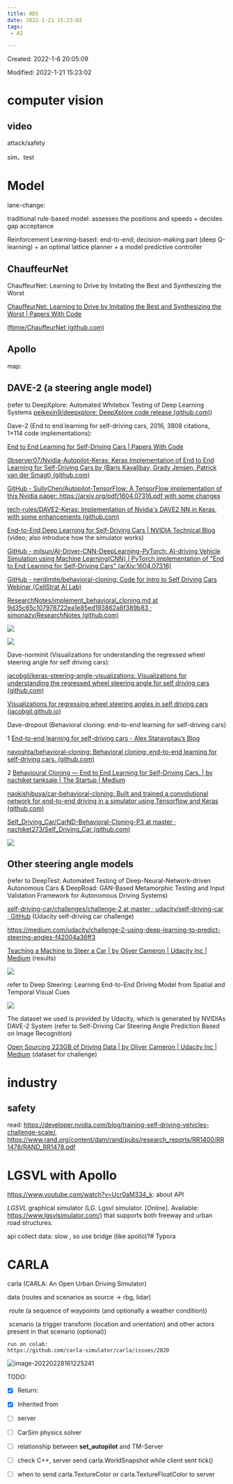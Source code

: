 ```yaml
---
title: ADS
date: 2022-1-21 15:23:02
tags:
 - AI

---
```


Created: 2022-1-6 20:05:09

Modified: 2022-1-21 15:23:02

<!--more-->

# computer vision

## video

attack/safety

sim、test

# Model

lane-change: 

traditional rule-based model: assesses the positions and speeds + decides gap acceptance

Reinforcement Learning-based: end-to-end; decision-making part (deep Q-learning) +  an optimal lattice planner + a model predictive controller

## ChauffeurNet

ChauffeurNet: Learning to Drive by Imitating the Best and Synthesizing the Worst

[ChauffeurNet: Learning to Drive by Imitating the Best and Synthesizing the Worst | Papers With Code](https://paperswithcode.com/paper/chauffeurnet-learning-to-drive-by-imitating)

[Iftimie/ChauffeurNet (github.com)](https://github.com/Iftimie/ChauffeurNet)

## Apollo

map:

## DAVE-2 (a steering angle model)

(refer to DeepXplore: Automated Whitebox Testing of Deep Learning Systems [peikexin9/deepxplore: DeepXplore code release (github.com)](https://github.com/peikexin9/deepxplore))

Dave-2 (End to end learning for self-driving cars, 2016, 3808 citations, 1+114 code implementations):

[End to End Learning for Self-Driving Cars | Papers With Code](https://paperswithcode.com/paper/end-to-end-learning-for-self-driving-cars)

[0bserver07/Nvidia-Autopilot-Keras: Keras Implementation of End to End Learning for Self-Driving Cars by (Baris Kayalibay, Grady Jensen, Patrick van der Smagt) (github.com)](https://github.com/0bserver07/Nvidia-Autopilot-Keras)

[GitHub - SullyChen/Autopilot-TensorFlow: A TensorFlow implementation of this Nvidia paper: https://arxiv.org/pdf/1604.07316.pdf with some changes](https://github.com/SullyChen/Autopilot-TensorFlow)

[tech-rules/DAVE2-Keras: Implementation of Nvidia's DAVE2 NN in Keras, with some enhancements (github.com)](https://github.com/tech-rules/DAVE2-Keras)

[End-to-End Deep Learning for Self-Driving Cars | NVIDIA Technical Blog](https://developer.nvidia.com/blog/deep-learning-self-driving-cars/) (video; also introduce how the simulator works)

[GitHub - milsun/AI-Driver-CNN-DeepLearning-PyTorch: AI-driving Vehicle Simulation using Machine Learning(CNN) | PyTorch implementation of &quot;End to End Learning for Self-Driving Cars&quot; (arXiv:1604.07316)](https://github.com/milsun/AI-Driver-CNN-DeepLearning-PyTorch)

[GitHub - nerdimite/behavioral-cloning: Code for Intro to Self Driving Cars Webinar (CellStrat AI Lab)](https://github.com/nerdimite/behavioral-cloning)

[ResearchNotes/implement_behavioral_cloning.md at 9d35c65c107978722ea1e85ed193862a6f389b83 · simonazy/ResearchNotes (github.com)](https://github.com/simonazy/ResearchNotes/blob/9d35c65c107978722ea1e85ed193862a6f389b83/CARLA/implement_behavioral_cloning.md)

![](ADS_Pic/2022-11-22-01-59-13-image.png)

![](ADS_Pic/2022-11-22-02-18-43-image.png)

Dave-norminit (Visualizations for understanding the regressed wheel steering angle for self driving cars):

[jacobgil/keras-steering-angle-visualizations: Visualizations for understanding the regressed wheel steering angle for self driving cars (github.com)](https://github.com/jacobgil/keras-steering-angle-visualizations)

[Visualizations for regressing wheel steering angles in self driving cars (jacobgil.github.io)](https://jacobgil.github.io/deeplearning/vehicle-steering-angle-visualizations)

Dave-dropout (Behavioral cloning: end-to-end learning for self-driving cars)

1 [End-to-end learning for self-driving cars - Alex Staravoitau’s Blog](https://navoshta.com/end-to-end-deep-learning/)

[navoshta/behavioral-cloning: Behavioral cloning: end-to-end learning for self-driving cars. (github.com)](https://github.com/navoshta/behavioral-cloning)

2 [Behavioural Cloning — End to End Learning for Self-Driving Cars. | by nachiket tanksale | The Startup | Medium](https://medium.com/swlh/behavioural-cloning-end-to-end-learning-for-self-driving-cars-50b959708e59)

[naokishibuya/car-behavioral-cloning: Built and trained a convolutional network for end-to-end driving in a simulator using Tensorflow and Keras (github.com)](https://github.com/naokishibuya/car-behavioral-cloning)

[Self_Driving_Car/CarND-Behavioral-Cloning-P3 at master · nachiket273/Self_Driving_Car (github.com)](https://github.com/nachiket273/Self_Driving_Car/tree/master/CarND-Behavioral-Cloning-P3)

![](ADS_Pic/2022-11-22-02-22-24-image.png)

## Other steering angle models

(refer to DeepTest: Automated Testing of Deep-Neural-Network-driven Autonomous Cars & DeepRoad: GAN-Based Metamorphic Testing and Input Validation Framework for Autonomous Driving Systems)

[self-driving-car/challenges/challenge-2 at master · udacity/self-driving-car · GitHub](https://github.com/udacity/self-driving-car/tree/master/challenges/challenge-2) (Udacity self-driving car challenge)

https://medium.com/udacity/challenge-2-using-deep-learning-to-predict-steering-angles-f42004a36ff3

[Teaching a Machine to Steer a Car | by Oliver Cameron | Udacity Inc | Medium](https://medium.com/udacity/teaching-a-machine-to-steer-a-car-d73217f2492c) (results)

![](ADS_Pic/2022-11-22-01-36-56-image.png)

refer to Deep Steering: Learning End-to-End Driving Model from Spatial and Temporal Visual Cues

![](ADS_Pic/2022-11-22-01-40-11-image.png)

The dataset we used is provided by Udacity, which is generated by NVIDIAs DAVE-2 System (refer to Self-Driving Car Steering Angle Prediction Based on Image Recognition)

[Open Sourcing 223GB of Driving Data | by Oliver Cameron | Udacity Inc | Medium](https://medium.com/udacity/open-sourcing-223gb-of-mountain-view-driving-data-f6b5593fbfa5#.50xu5fkz9) (dataset for challenge)

# industry

## safety

read: https://developer.nvidia.com/blog/training-self-driving-vehicles-challenge-scale/, https://www.rand.org/content/dam/rand/pubs/research_reports/RR1400/RR1478/RAND_RR1478.pdf

# LGSVL with  Apollo

https://www.youtube.com/watch?v=Ucr0aM334_k: about API

*LGSVL* graphical simulator (LG. Lgsvl simulator. [Online]. Available: https://www.lgsvlsimulator.com/) that supports both freeway and urban road structures.

api collect data: slow , so use bridge (like apollo)?# Typora

# CARLA

carla (CARLA: An Open Urban Driving Simulator)

data (routes and scenarios as source -> rbg, lidar) 

​    route (a sequence of waypoints (and optionally a weather condition))

​    scenario (a trigger transform (location and orientation) and other actors present in that scenario (optional))

```
run on colab:
https://github.com/carla-simulator/carla/issues/2820
```

![image-20220228161225241](ADS/image-20220228161225241.png)

TODO:

- [x] Return:

- [x] Inherited from

- [ ] server

- [ ] CarSim physics solver

- [ ] relationship between **set_autopilot** and TM-Server

- [ ] check C++, server send carla.WorldSnapshot while client sent tick()

- [ ] when to send carla.TextureColor or carla.TextureFloatColor to server

